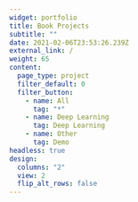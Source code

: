 ```yaml
---
widget: portfolio
title: Book Projects
subtitle: ""
date: 2021-02-06T23:53:26.239Z
external_link: /
weight: 65
content:
  page_type: project
  filter_default: 0
  filter_button:
    - name: All
      tag: "*"
    - name: Deep Learning
      tag: Deep Learning
    - name: Other
      tag: Demo
headless: true
design:
  columns: "2"
  view: 2
  flip_alt_rows: false
---
```

